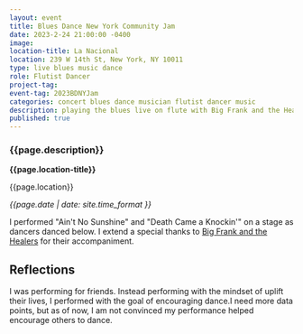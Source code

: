 ```yaml
---
layout: event
title: Blues Dance New York Community Jam
date: 2023-2-24 21:00:00 -0400
image: 
location-title: La Nacional
location: 239 W 14th St, New York, NY 10011
type: live blues music dance
role: Flutist Dancer
project-tag:
event-tag: 2023BDNYJam
categories: concert blues dance musician flutist dancer music 
description: playing the blues live on flute with Big Frank and the Healers for dancers
published: true
---
```

### {{page.description}}

**{{page.location-title}}**

{{page.location}}

*{{page.date | date: site.time_format }}*

I performed "Ain't No Sunshine" and "Death Came a Knockin'" on a stage as dancers danced below. I extend a special thanks to [Big Frank and the Healers](https://www.facebook.com/BigFrankAndTheHealers/) for their accompaniment.

## Reflections
I was performing for friends. 
Instead performing with the mindset of uplift their lives, I performed with the goal of encouraging dance.I need more data points, but as of now, I am not convinced my performance helped encourage others to dance. 
